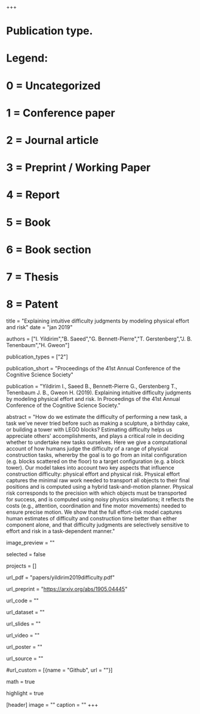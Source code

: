 +++

# Publication type.
# Legend:
# 0 = Uncategorized
# 1 = Conference paper
# 2 = Journal article
# 3 = Preprint / Working Paper
# 4 = Report
# 5 = Book
# 6 = Book section
# 7 = Thesis
# 8 = Patent

title = "Explaining intuitive difficulty judgments by modeling physical effort and risk" 
date = "jan 2019" 

authors = ["I. Yildirim","B. Saeed","G. Bennett-Pierre","T. Gerstenberg","J. B. Tenenbaum","H. Gweon"] 

publication_types = ["2"] 

publication_short = "Proceedings of the 41st Annual Conference of the Cognitive Science Society" 

publication = "Yildirim I., Saeed B., Bennett-Pierre G., Gerstenberg T., Tenenbaum J. B., Gweon H. (2019). Explaining intuitive difficulty judgments by modeling physical effort and risk. In Proceedings of the 41st Annual Conference of the Cognitive Science Society." 

abstract = "How do we estimate the difficulty of performing a new task, a task we've never tried before such as making a sculpture, a birthday cake, or building a tower with LEGO blocks? Estimating difficulty helps us appreciate others' accomplishments, and plays a critical role in deciding whether to undertake new tasks ourselves. Here we give a computational account of how humans judge the difficulty of a range of physical construction tasks, whererby the goal is to go from an inital configuration (e.g. blocks scattered on the floor) to a target configuration (e.g. a block tower). Our model takes into account two key aspects that influence construction difficulty: physical effort and physical risk. Physical effort captures the minimal raw work needed to transport all objects to their final positions and is computed using a hybrid task-and-motion planner. Physical risk corresponds to the precision with which objects must be transported for success, and is computed using noisy physics simulations; it reflects the costs (e.g., attention, coordination and fine motor movements) needed to ensure precise motion. We show that the full effort-risk model captures human estimates of difficulty and construction time better than either component alone, and that difficulty judgments are selectively sensitive to effort and risk in a task-dependent manner." 

image_preview = "" 

selected = false 

projects = [] 

url_pdf = "papers/yildirim2019difficulty.pdf" 

url_preprint = "https://arxiv.org/abs/1905.04445" 

url_code = "" 

url_dataset = "" 

url_slides = "" 

url_video = "" 

url_poster = "" 

url_source = "" 

#url_custom = [{name = "Github", url = ""}] 

math = true 

highlight = true 

[header] 
image = "" 
caption = "" 
+++